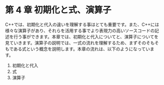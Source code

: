 # 第 4 章 初期化と式、演算子

C++では、初期化と代入の違いを理解する事はとても重要です。また、C++には様々な演算子があり、それらを活用する事でより表現力の高いソースコードの記述を行う事ができます。本章では、初期化と代入についてと、演算子についてを見ていきます。演算子の説明では、一式の流れを理解するため、まずそのそもそもである式という概念を説明します。本章の流れは、以下のようになっています。

1. 初期化と代入
2. 式
3. 演算子